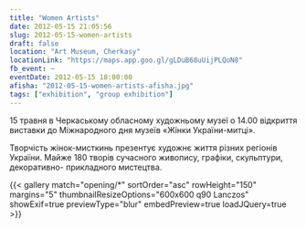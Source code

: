 ```yaml
---
title: "Women Artists"
date: 2012-05-15 21:05:56
slug: 2012-05-15-women-artists
draft: false
location: "Art Museum, Cherkasy"
locationLink: "https://maps.app.goo.gl/gLDuB68uUijPLQoN8"
fb_event: ~
eventDate: 2012-05-15 18:00:00
afisha: "2012-05-15-women-artists-afisha.jpg"
tags: ["exhibition", "group exhibition"]
---
```


15 травня в Черкаському обласному художньому музеї о 14.00 відкриття виставки до Міжнародного дня музеїв «Жінки України-митці».

Творчість жінок-мисткинь презентує художнє життя різних регіонів України. Майже 180 творів сучасного живопису, графіки, скульптури, декоративно- прикладного мистецтва.

{{< gallery match="opening/*" sortOrder="asc" rowHeight="150" margins="5" thumbnailResizeOptions="600x600 q90 Lanczos" showExif=true previewType="blur" embedPreview=true loadJQuery=true >}}
